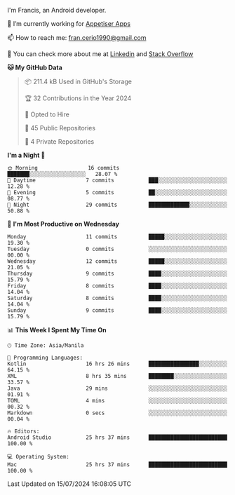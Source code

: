 
I'm Francis, an Android developer.

🔭 I’m currently working for [Appetiser Apps](http://appetiser.com.au)

📫 How to reach me: fran.cerio1990@gmail.com

👀 You can check more about me at [Linkedin](https://www.linkedin.com/in/francerio/) and [Stack Overflow](https://stackoverflow.com/users/1614267/fran-ceriu)



<!--START_SECTION:waka-->
**🐱 My GitHub Data** 

> 📦 211.4 kB Used in GitHub's Storage 
 > 
> 🏆 32 Contributions in the Year 2024
 > 
> 💼 Opted to Hire
 > 
> 📜 45 Public Repositories 
 > 
> 🔑 4 Private Repositories 
 > 
**I'm a Night 🦉** 

```text
🌞 Morning                16 commits          ███████░░░░░░░░░░░░░░░░░░   28.07 % 
🌆 Daytime                7 commits           ███░░░░░░░░░░░░░░░░░░░░░░   12.28 % 
🌃 Evening                5 commits           ██░░░░░░░░░░░░░░░░░░░░░░░   08.77 % 
🌙 Night                  29 commits          █████████████░░░░░░░░░░░░   50.88 % 
```
📅 **I'm Most Productive on Wednesday** 

```text
Monday                   11 commits          █████░░░░░░░░░░░░░░░░░░░░   19.30 % 
Tuesday                  0 commits           ░░░░░░░░░░░░░░░░░░░░░░░░░   00.00 % 
Wednesday                12 commits          █████░░░░░░░░░░░░░░░░░░░░   21.05 % 
Thursday                 9 commits           ████░░░░░░░░░░░░░░░░░░░░░   15.79 % 
Friday                   8 commits           ████░░░░░░░░░░░░░░░░░░░░░   14.04 % 
Saturday                 8 commits           ████░░░░░░░░░░░░░░░░░░░░░   14.04 % 
Sunday                   9 commits           ████░░░░░░░░░░░░░░░░░░░░░   15.79 % 
```


📊 **This Week I Spent My Time On** 

```text
🕑︎ Time Zone: Asia/Manila

💬 Programming Languages: 
Kotlin                   16 hrs 26 mins      ████████████████░░░░░░░░░   64.15 % 
XML                      8 hrs 35 mins       ████████░░░░░░░░░░░░░░░░░   33.57 % 
Java                     29 mins             ░░░░░░░░░░░░░░░░░░░░░░░░░   01.91 % 
TOML                     4 mins              ░░░░░░░░░░░░░░░░░░░░░░░░░   00.32 % 
Markdown                 0 secs              ░░░░░░░░░░░░░░░░░░░░░░░░░   00.04 % 

🔥 Editors: 
Android Studio           25 hrs 37 mins      █████████████████████████   100.00 % 

💻 Operating System: 
Mac                      25 hrs 37 mins      █████████████████████████   100.00 % 
```


 Last Updated on 15/07/2024 16:08:05 UTC
<!--END_SECTION:waka-->

